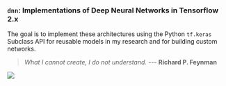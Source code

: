### `dnn`: Implementations of Deep Neural Networks in Tensorflow 2.x

The goal is to implement these architectures using the Python `tf.keras` Subclass API for reusable models in
my research and for building custom networks.

> _What I cannot create, I do not understand._
> --- **Richard P. Feynman**

![](https://imgs.xkcd.com/comics/python.png)
